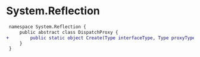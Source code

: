 # System.Reflection

``` diff
 namespace System.Reflection {
     public abstract class DispatchProxy {
+        public static object Create(Type interfaceType, Type proxyType);
     }
 }
```
